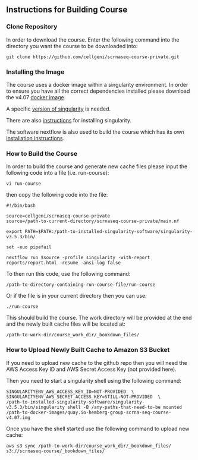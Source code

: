 ## Instructions for Building Course 

### Clone Repository
In order to download the course. Enter the following command into the directory you want the course to be downloaded into:
```
git clone https://github.com/cellgeni/scrnaseq-course-private.git
```

### Installing the Image
The course uses a docker image within a singularity environment. In order to ensure you have all the correct
dependencies installed please download the v4.07 [docker image](https://quay.io/repository/hemberg-group/scrna-seq-course?tab=tags).

A specific [version of singularity](https://github.com/hpcng/singularity/tree/v3.5.3) is needed.

There are also [instructions](https://github.com/hpcng/singularity/blob/v3.5.3/INSTALL.md) for installing singularity.

The software nextflow is also used to build the course which has its own [installation instructions](https://www.nextflow.io/docs/latest/getstarted.html).

### How to Build the Course
In order to build the course and generate new cache files please input the following code into a file (i.e. run-course):
```
vi run-course
```
then copy the following code into the file:
```
#!/bin/bash

source=cellgeni/scrnaseq-course-private
source=/path-to-current-directory/scrnaseq-course-private/main.nf

export PATH=$PATH:/path-to-installed-singularity-software/singularity-v3.5.3/bin/

set -euo pipefail

nextflow run $source -profile singularity -with-report reports/report.html -resume -ansi-log false
```

To then run this code, use the following command:
```
/path-to-directory-containing-run-course-file/run-course
```

Or if the file is in your current directory then you can use:
```
./run-course
```

This should build the course. The work directory will be provided at the end and the newly built
cache files will be located at:
```
/path-to-work-dir/course_work_dir/_bookdown_files/
```

### How to Upload Newly Built Cache to Amazon S3 Bucket
If you need to upload new cache to the github repo then you will need the AWS Access Key ID and 
AWS Secret Access Key (not provided here).

Then you need to start a singularity shell using the following command:
```
SINGULARITYENV_AWS_ACCESS_KEY_ID=NOT-PROVIDED  \
SINGULARITYENV_AWS_SECRET_ACCESS_KEY=STILL-NOT-PROVIDED  \
/path-to-installed-singularity-software/singularity-v3.5.3/bin/singularity shell -B /any-paths-that-need-to-be mounted /path-to-docker-images/quay.io-hemberg-group-scrna-seq-course-v4.07.img
```

Once you have the shell started use the following command to upload new cache:
```
aws s3 sync /path-to-work-dir/course_work_dir/_bookdown_files/ s3://scrnaseq-course/_bookdown_files/
```
